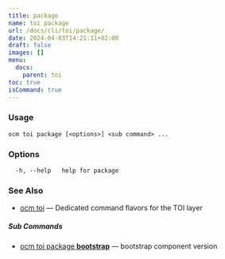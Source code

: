 ```yaml
---
title: package
name: toi package
url: /docs/cli/toi/package/
date: 2024-04-03T14:21:11+02:00
draft: false
images: []
menu:
  docs:
    parent: toi
toc: true
isCommand: true
---
```

### Usage

```
ocm toi package [<options>] <sub command> ...
```

### Options

```
  -h, --help   help for package
```

### See Also

* [ocm toi](/docs/cli/toi)	 &mdash; Dedicated command flavors for the TOI layer


##### Sub Commands

* [ocm toi package <b>bootstrap</b>](/docs/cli/toi/package/bootstrap)	 &mdash; bootstrap component version

